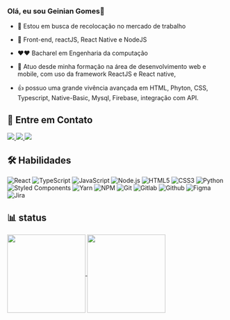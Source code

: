 ### Olá, eu sou Geinian Gomes👋


- 🔭 Estou em busca de recolocação no mercado de trabalho
   
- 📝 Front-end, reactJS, React Native e NodeJS
- ❤❤ Bacharel em Engenharia da computação

- 👯 Atuo desde minha formação na área de desenvolvimento web e mobile, com uso da framework ReactJS e React native,
- 👍 possuo uma grande vivência avançada em HTML, Phyton, CSS, Typescript, Native-Basic, Mysql, Firebase, integração com API.

## 💬 Entre em  Contato

<div>
  <a href="https://www.linkedin.com/in/geinian-gomes-298780123/" target="_blank">
    <img src="https://img.shields.io/badge/-LinkedIn-24292f?style=for-the-badge&logo=outlook&logoColor=F34F28" target="_blank">
  </a> 
  <a href="mailto:geinian_gpa@hotmail.com">
    <img src="https://img.shields.io/badge/Microsoft_Outlook-0078D4?style=for-the-badge&logo=microsoft-outlook&logoColor=white" target="_blank">
  </a>
  
  <a href="https://drive.google.com/file/d/1VwXdKpxfjZWOHUqMJssbldVYw5xezb7Z/view]" target="_blank">
    <img src="https://img.shields.io/badge/Resume-24292f?style=for-the-badge&logo=googledocs&logoColor=F34F28" target="_blank">
  </a>
  
</div>

## 🛠️ Habilidades

<div>
  <img alt="React" src="https://img.shields.io/badge/React-24292f?style=for-the-badge&logo=react&logoColor=61DAFB" target="_blank">
  <img alt="TypeScript" src="https://img.shields.io/badge/TypeScript-24292f?style=for-the-badge&logo=typescript&logoColor=007ACC" target="_blank">
  <img alt="JavaScript" src="https://img.shields.io/badge/JavaScript-24292f?style=for-the-badge&logo=javascript&logoColor=F7DF1E" target="_blank">
  <img alt="Node.js" src="https://img.shields.io/badge/Node.js-24292f?style=for-the-badge&logo=node.js&logoColor=339933" target="_blank">
  <img alt="HTML5" src="https://img.shields.io/badge/HTML5-24292f?style=for-the-badge&logo=html5&logoColor=E34F26" target="_blank">
  <img alt="CSS3" src="https://img.shields.io/badge/CSS3-24292f?style=for-the-badge&logo=css3&logoColor=1572B6" target="_blank">
  <img alt="Python" src="https://img.shields.io/badge/Python-24292f?style=for-the-badge&logo=python&logoColor=3776AB" target="_blank"> 
  <img alt="Styled Components" src="https://img.shields.io/badge/styled%20components-24292f?style=for-the-badge&logo=styledcomponents&logoColor=DB7093" target="_blank">
  <img alt="Yarn" src="https://img.shields.io/badge/Yarn-24292f?style=for-the-badge&logo=yarn&logoColor=2C8EBB" target="_blank">
  <img alt="NPM" src="https://img.shields.io/badge/NPM-24292f?style=for-the-badge&logo=npm&logoColor=CB3837" target="_blank">
  <img alt="Git" src="https://img.shields.io/badge/Git-24292f?style=for-the-badge&logo=git&logoColor=F05032" target="_blank">
  <img alt="Gitlab" src="https://img.shields.io/badge/Gitlab-24292f?style=for-the-badge&logo=gitlab&logoColor=FCA121" target="_blank">
  <img alt="Github" src="https://img.shields.io/badge/Github-24292f?style=for-the-badge&logo=github&logoColor=181717" target="_blank">
  <img alt="Figma" src="https://img.shields.io/badge/Figma-24292f?style=for-the-badge&logo=figma&logoColor=F24E1E" target="_blank">
  <img alt="Jira" src="https://img.shields.io/badge/Jira-24292f?style=for-the-badge&logo=jira&logoColor=0052CC" target="_blank">
</div>


## 📊 status
<a href="https://github.com/gegomes">
  <img height=180 align="center" src="https://github-readme-stats.vercel.app/api?username=gegomes&theme=github_dark_dimmed&show_icons=true&hide_border=true&count_private=true&include_all_commits=true&hide=contribs&rank_icon=github&title_color=F34F28&icon_color=F34F28&text_color=FFF6F0" />
</a>
<a href="https://github.com/gegomes">
  <img height=180 align="center" src="https://github-readme-stats.vercel.app/api/top-langs/?username=gegomes&theme=github_dark_dimmed&show_icons=true&hide_border=true&layout=compact&title_color=F34F28&text_color=FFF6F0" />
</a>

